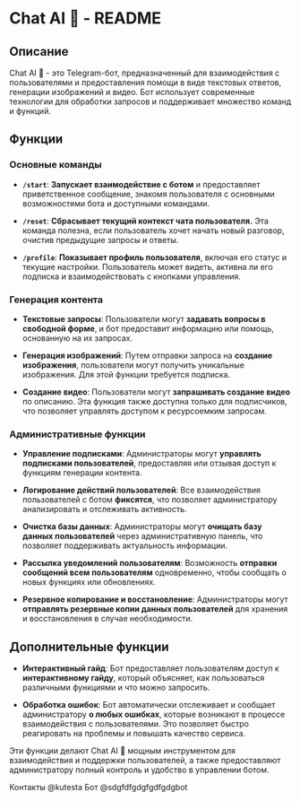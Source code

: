 # Chat AI 🍬 - README

## Описание
Chat AI 🍬 - это Telegram-бот, предназначенный для взаимодействия с пользователями и предоставления помощи в виде текстовых ответов, генерации изображений и видео. Бот использует современные технологии для обработки запросов и поддерживает множество команд и функций.

## Функции

### Основные команды
- **`/start`**: **Запускает взаимодействие с ботом** и предоставляет приветственное сообщение, знакомя пользователя с основными возможностями бота и доступными командами.

- **`/reset`**: **Сбрасывает текущий контекст чата пользователя.** Эта команда полезна, если пользователь хочет начать новый разговор, очистив предыдущие запросы и ответы.

- **`/profile`**: **Показывает профиль пользователя**, включая его статус и текущие настройки. Пользователь может видеть, активна ли его подписка и взаимодействовать с кнопками управления.

### Генерация контента
- **Текстовые запросы**: Пользователи могут **задавать вопросы в свободной форме**, и бот предоставит информацию или помощь, основанную на их запросах.

- **Генерация изображений**: Путем отправки запроса на **создание изображения**, пользователи могут получить уникальные изображения. Для этой функции требуется подписка.

- **Создание видео**: Пользователи могут **запрашивать создание видео** по описанию. Эта функция также доступна только для подписчиков, что позволяет управлять доступом к ресурсоемким запросам.

### Административные функции
- **Управление подписками**: Администраторы могут **управлять подписками пользователей**, предоставляя или отзывая доступ к функциям генерации контента.

- **Логирование действий пользователей**: Все взаимодействия пользователей с ботом **фиксятся**, что позволяет администратору анализировать и отслеживать активность.

- **Очистка базы данных**: Администраторы могут **очищать базу данных пользователей** через административную панель, что позволяет поддерживать актуальность информации.

- **Рассылка уведомлений пользователям**: Возможность **отправки сообщений всем пользователям** одновременно, чтобы сообщать о новых функциях или обновлениях.

- **Резервное копирование и восстановление**: Администраторы могут **отправлять резервные копии данных пользователей** для хранения и восстановления в случае необходимости.

## Дополнительные функции
- **Интерактивный гайд**: Бот предоставляет пользователям доступ к **интерактивному гайду**, который объясняет, как пользоваться различными функциями и что можно запросить.

- **Обработка ошибок**: Бот автоматически отслеживает и сообщает администратору **о любых ошибках**, которые возникают в процессе взаимодействия с пользователями. Это позволяет быстро реагировать на проблемы и повышать качество сервиса. 

Эти функции делают Chat AI 🍬 мощным инструментом для взаимодействия и поддержки пользователей, а также предоставляют администратору полный контроль и удобство в управлении ботом.

Контакты @kutesta
Бот @sdgfdfgdgfgdfgdgbot
